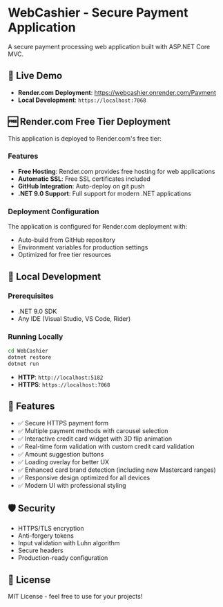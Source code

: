 # WebCashier - Secure Payment Application

A secure payment processing web application built with ASP.NET Core MVC.

## 🚀 Live Demo
- **Render.com Deployment**: https://webcashier.onrender.com/Payment
- **Local Development**: `https://localhost:7068`

## 🆓 Render.com Free Tier Deployment

This application is deployed to Render.com's free tier:

### Features
- **Free Hosting**: Render.com provides free hosting for web applications
- **Automatic SSL**: Free SSL certificates included
- **GitHub Integration**: Auto-deploy on git push
- **.NET 9.0 Support**: Full support for modern .NET applications

### Deployment Configuration
The application is configured for Render.com deployment with:
- Auto-build from GitHub repository
- Environment variables for production settings
- Optimized for free tier resources

## 🔧 Local Development

### Prerequisites
- .NET 9.0 SDK
- Any IDE (Visual Studio, VS Code, Rider)

### Running Locally
```bash
cd WebCashier
dotnet restore
dotnet run
```

- **HTTP**: `http://localhost:5182`
- **HTTPS**: `https://localhost:7068`

## 📱 Features

- ✅ Secure HTTPS payment form
- ✅ Multiple payment methods with carousel selection
- ✅ Interactive credit card widget with 3D flip animation
- ✅ Real-time form validation with custom credit card validation
- ✅ Amount suggestion buttons
- ✅ Loading overlay for better UX
- ✅ Enhanced card brand detection (including new Mastercard ranges)
- ✅ Responsive design optimized for all devices
- ✅ Modern UI with professional styling

## 🛡️ Security

- HTTPS/TLS encryption
- Anti-forgery tokens
- Input validation with Luhn algorithm
- Secure headers
- Production-ready configuration

## 📄 License

MIT License - feel free to use for your projects!
